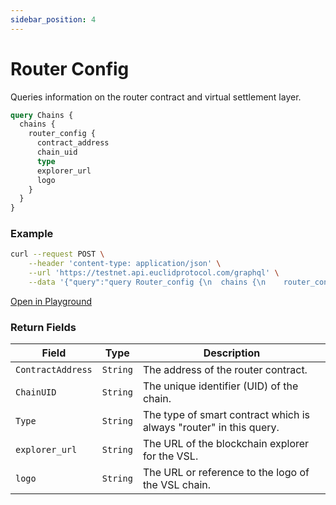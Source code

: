 ```yaml
---
sidebar_position: 4
---
```


# Router Config

Queries information on the router contract and virtual settlement layer.

```graphql
query Chains {
  chains {
    router_config {
      contract_address
      chain_uid
      type
      explorer_url
      logo
    }
  }
}

```

### Example

```bash
curl --request POST \
    --header 'content-type: application/json' \
    --url 'https://testnet.api.euclidprotocol.com/graphql' \
    --data '{"query":"query Router_config {\n  chains {\n    router_config {\n      contract_address\n      chain_uid\n      type\n      explorer_url\n      logo\n    }\n  }\n}","variables":{}}'
```

[Open in Playground](https://testnet.api.euclidprotocol.com/?explorerURLState=N4IgJg9gxgrgtgUwHYBcQC4QEcYIE4CeABAEoQwr4D6UESAZgJYDmRwAOkkUVABYCGjJAGc2nbtzzlKeGnSasOXCd1qo8-KCir8wYPAmHDxKngKFUYjMCZUoCABwS2JCAB4OANhAOyYeTxdub2YIFwBfE0ikcJAAGhAAN348Rn4AI09DDBAQcKA)


### Return Fields

| **Field**            | **Type**   | **Description**                               |
|------------------|--------|-------------------------------------------|
| `ContractAddress`  | `String` | The address of the router contract.       |
| `ChainUID`         | `String` | The unique identifier (UID) of the chain. |
| `Type`             | `String` | The type of smart contract which is always "router" in this query.                  |
| `explorer_url`     | `String` | The URL of the blockchain explorer for the VSL.    |
| `logo`             | `String` | The URL or reference to the logo of the VSL chain.      |
